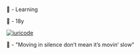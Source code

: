 🛒 - Learning
              
 🔑 - 18y

[![iuricode](https://github-readme-stats.vercel.app/api/top-langs/?username=mastiico&hide=html&layout=compact&theme=dark)](https://github.com/mastiico/)

 
🤪 - "Moving in silence don’t mean it’s movin’ slow"                       



